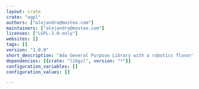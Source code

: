 ```yaml
---
layout: crate
crate: "agpl"
authors: ["alejandro@mosteo.com"]
maintainers: ["alejandro@mosteo.com"]
licenses: ["LGPL-3.0-only"]
websites: []
tags: []
version: "1.0.0"
short_description: "Ada General Purpose Library with a robotics flavor"
dependencies: [{crate: "libgsl", version: "*"}]
configuration_variables: []
configuration_values: []

---
```



